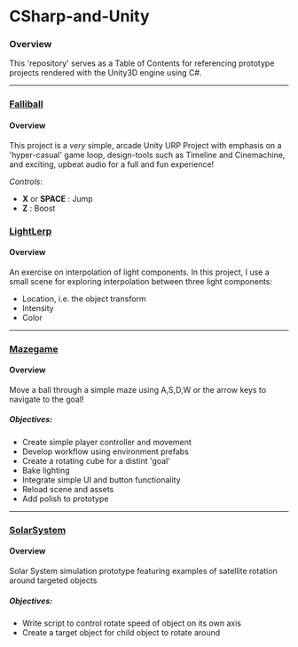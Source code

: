# CSharp-and-Unity
### Overview
This 'repository' serves as a Table of Contents for referencing prototype projects rendered with the Unity3D engine using C#.
___

### [Falliball](https://github.com/BrooksRadtke/Falliball/blob/main/README.md)
#### Overview
This project is a *very* simple, arcade Unity URP Project with emphasis on a 'hyper-casual' game loop, design-tools such as Timeline and Cinemachine, and exciting, upbeat audio for a full and fun experience!

*Controls*:
- **X** or **SPACE** : Jump
- **Z** : Boost

### [LightLerp](https://github.com/BrooksRadtke/LightLerp.github.io)
#### Overview
An exercise on interpolation of light components. In this project, I use a small scene for exploring interpolation between three light components:

* Location, i.e. the object transform
* Intensity
* Color
___

### [Mazegame](https://github.com/BrooksRadtke/MazeGame)
#### Overview
Move a ball through a simple maze using A,S,D,W or the arrow keys to navigate to the goal!
##### Objectives:
* Create simple player controller and movement
* Develop workflow using environment prefabs
* Create a rotating cube for a distint 'goal'
* Bake lighting
* Integrate simple UI and button functionality
* Reload scene and assets
* Add polish to prototype
___

### [SolarSystem](https://github.com/BrooksRadtke/SolarSystem)
#### Overview
Solar System simulation prototype featuring examples of satellite rotation around targeted objects 

##### Objectives:
* Write script to control rotate speed of object on its own axis
* Create a target object for child object to rotate around
